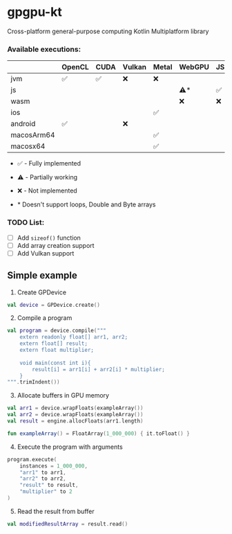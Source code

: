 # gpgpu-kt
Cross-platform general-purpose computing Kotlin Multiplatform library

### Available executions:
|            | OpenCL              | CUDA               | Vulkan | Metal                | WebGPU    | JS                 | OpenGL    | Bytecode           | Interpreter        |
|------------|---------------------|--------------------|--------|----------------------|-----------|--------------------|-----------|--------------------|--------------------|
| jvm        | :white_check_mark:  | :white_check_mark: |   :x:  |  :x:                 |           |                    | :warning: | :white_check_mark: | :white_check_mark: |
| js         |                     |                    |        |                      |:warning:* | :white_check_mark: |           |                    | :white_check_mark: |
| wasm       |                     |                    |        |                      |    :x:    |         :x:        |           |                    | :white_check_mark: |
| ios        |                     |                    |        |  :white_check_mark:  |           |                    |           |                    | :white_check_mark: |
| android    | :white_check_mark:  |                    |   :x:  |                      |           |                    | :x:       |                    | :white_check_mark: |
| macosArm64 |                     |                    |        |  :white_check_mark:  |           |                    |           |                    | :white_check_mark: |
| macosx64   |                     |                    |        |  :white_check_mark:  |           |                    |           |                    | :white_check_mark: |

- :white_check_mark: - Fully implemented
- :warning: - Partially working
- :x: - Not implemented

- \* Doesn't support loops, Double and Byte arrays 

### TODO List:
  - [ ] Add `sizeof()` function
  - [ ] Add array creation support
  - [ ] Add Vulkan support

## Simple example 
1. Create GPDevice
```kotlin
val device = GPDevice.create()
```

2. Compile a program
```kotlin
val program = device.compile("""
    extern readonly float[] arr1, arr2;
    extern float[] result;
    extern float multiplier;
    
    void main(const int i){
        result[i] = arr1[i] + arr2[i] * multiplier;
    }
""".trimIndent())
```

3. Allocate buffers in GPU memory
```kotlin
val arr1 = device.wrapFloats(exampleArray())
val arr2 = device.wrapFloats(exampleArray())
val result = engine.allocFloats(arr1.length)

fun exampleArray() = FloatArray(1_000_000) { it.toFloat() }
```

4. Execute the program with arguments
```kotlin
program.execute(
    instances = 1_000_000,
    "arr1" to arr1,
    "arr2" to arr2,
    "result" to result,
    "multiplier" to 2
)
```

5. Read the result from buffer
```kotlin
val modifiedResultArray = result.read()
```

